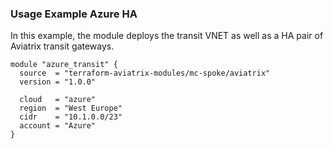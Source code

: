 ### Usage Example Azure HA

In this example, the module deploys the transit VNET as well as a HA pair of Aviatrix transit gateways.

```
module "azure_transit" {
  source  = "terraform-aviatrix-modules/mc-spoke/aviatrix"
  version = "1.0.0"

  cloud   = "azure"
  region  = "West Europe"
  cidr    = "10.1.0.0/23"
  account = "Azure"
}
```